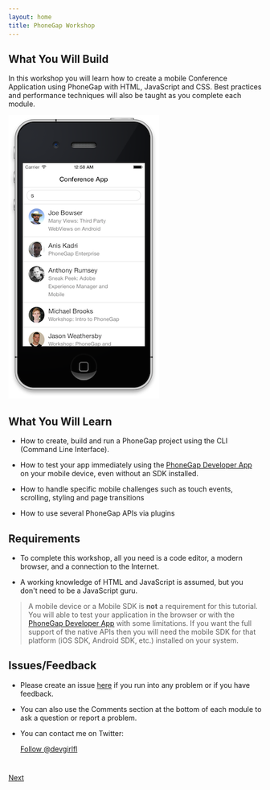 ```yaml
---
layout: home
title: PhoneGap Workshop
---
```


## What You Will Build
In this workshop you will learn how to create a mobile Conference Application using PhoneGap with HTML, JavaScript and CSS. Best
practices and performance techniques will also be taught as you complete each module.

![](images/app-preview.png)


## What You Will Learn

- How to create, build and run a PhoneGap project using the CLI (Command Line Interface).

- How to test your app immediately using the [PhoneGap Developer App](app.developer.com) on your mobile device, even without an SDK installed.

- How to handle specific mobile challenges such as touch events, scrolling, styling and page transitions

- How to use several PhoneGap APIs via plugins


## Requirements

- To complete this workshop, all you need is a code editor, a modern browser, and a connection to the Internet.

- A working knowledge of HTML and JavaScript is assumed, but you don't need to be a JavaScript guru.

>A mobile device or a Mobile SDK is **not** a requirement for this tutorial. You will able to test your application in the browser or with the [PhoneGap Developer App](app.developer.com) with some limitations. If you want the full support of the native APIs then you will need the mobile SDK for that platform (iOS SDK, Android SDK, etc.) installed on your system. 



## Issues/Feedback

- Please create an issue [here](https://github.com/hollyschinsky/phonegap-workshop/issues) if you run
into any problem or if you have feedback.

- You can also use the Comments section at the bottom of each module to ask a question or report a problem.

- You can contact me on Twitter:

    <a href="https://twitter.com/devgirlfl" class="twitter-follow-button" data-show-count="true" 
    data-size="large" data-lang="en">Follow 
    @devgirlfl</a>
    <script>!function(d,s,id){var js,fjs=d.getElementsByTagName(s)[0];if(!d.getElementById(id)){js=d.createElement(s);js.id=id;js.src="//platform.twitter.com/widgets.js";fjs.parentNode.insertBefore(js,fjs);}}(document,"script","twitter-wjs");</script>

<div class="row" style="margin-top:40px;">
<div class="col-sm-12">
<a href="create-project.html" class="btn btn-default pull-right">Next <i class="glyphicon
glyphicon-chevron-right"></i></a>
</div>
</div>
